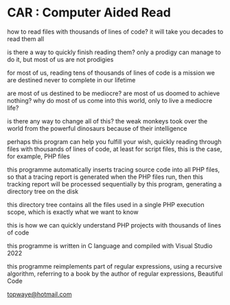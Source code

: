 # CAR : Computer Aided Read

how to read files with thousands of lines of code? it will take you decades to read them all

is there a way to quickly finish reading them? only a prodigy can manage to do it, but most of us are not prodigies

for most of us, reading tens of thousands of lines of code is a mission we are destined never to complete in our lifetime

are most of us destined to be mediocre? are most of us doomed to achieve nothing? why do most of us come into this world, only to live a mediocre life?

is there any way to change all of this? the weak monkeys took over the world from the powerful dinosaurs because of their intelligence

perhaps this program can help you fulfill your wish, quickly reading through files with thousands of lines of code, at least for script files, this is the case, for example, PHP files

this programme automatically inserts tracing source code into all PHP files, so that a tracing report is generated when the PHP files run, then this tracking report will be processed sequentially by this program, generating a directory tree on the disk

this directory tree contains all the files used in a single PHP execution scope, which is exactly what we want to know

this is how we can quickly understand PHP projects with thousands of lines of code

this programme is written in C language and compiled with Visual Studio 2022

this programme reimplements part of regular expressions, using a recursive algorithm, 
referring to a book by the author of regular expressions, Beautiful Code

topwaye@hotmail.com
